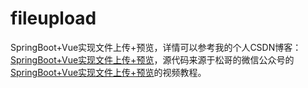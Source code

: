 # fileupload
SpringBoot+Vue实现文件上传+预览，详情可以参考我的个人CSDN博客：[SpringBoot+Vue实现文件上传+预览](https://ccf19881030.blog.csdn.net/article/details/108371887)，源代码来源于松哥的微信公众号的[SpringBoot+Vue实现文件上传+预览](https://mp.weixin.qq.com/s/Ki6sJbAS-24OPn9YcnrZhQ)的视频教程。

